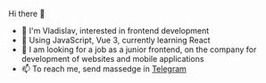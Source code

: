 Hi there 👋
- 👋 I'm Vladislav, interested in frontend development
- 👀 Using JavaScript, Vue 3, currently learning React
- 💞️ I am looking for a job as a junior frontend, on the company for development of websites and mobile applications
- 📫 To reach me, send massedge in <a href="https://t.me/vladislav_fatikhov">Telegram</a>
